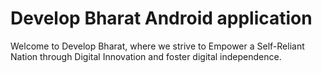 # Develop Bharat Android application

Welcome to Develop Bharat, where we strive to Empower a Self-Reliant Nation through Digital Innovation and foster digital independence.